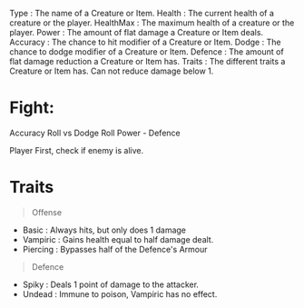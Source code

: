 Type        :       The name of a Creature or Item.
Health      :       The current health of a creature or the player.
HealthMax   :       The maximum health of a creature or the player.
Power       :       The amount of flat damage a Creature or Item deals.
Accuracy    :       The chance to hit modifier of a Creature or Item.
Dodge       :       The chance to dodge modifier of a Creature or Item.
Defence     :       The amount of flat damage reduction a Creature or Item has.
Traits      :       The different traits a Creature or Item has. Can not reduce damage below 1.


# Fight: 

Accuracy Roll vs Dodge Roll
Power - Defence

Player First, check if enemy is alive.


# Traits
> Offense
- Basic : Always hits, but only does 1 damage
- Vampiric : Gains health equal to half damage dealt.
- Piercing : Bypasses half of the Defence's Armour
> Defence
- Spiky : Deals 1 point of damage to the attacker.
- Undead : Immune to poison, Vampiric has no effect.